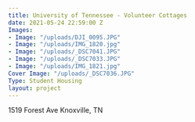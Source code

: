 ```yaml
---
title: University of Tennessee - Volunteer Cottages
date: 2021-05-24 22:59:00 Z
Images:
- Image: "/uploads/DJI_0095.JPG"
- Image: "/uploads/IMG_1820.jpg"
- Image: "/uploads/_DSC7041.JPG"
- Image: "/uploads/_DSC7033.JPG"
- Image: "/uploads/IMG_1821.jpg"
Cover Image: "/uploads/_DSC7036.JPG"
Type: Student Housing
layout: project
---
```


1519 Forest Ave Knoxville, TN